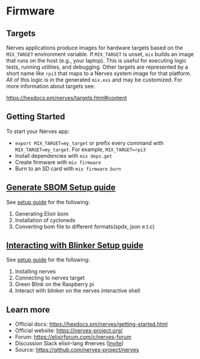 # Firmware
## Targets

Nerves applications produce images for hardware targets based on the
`MIX_TARGET` environment variable. If `MIX_TARGET` is unset, `mix` builds an
image that runs on the host (e.g., your laptop). This is useful for executing
logic tests, running utilities, and debugging. Other targets are represented by
a short name like `rpi3` that maps to a Nerves system image for that platform.
All of this logic is in the generated `mix.exs` and may be customized. For more
information about targets see:

https://hexdocs.pm/nerves/targets.html#content

## Getting Started

To start your Nerves app:
  * `export MIX_TARGET=my_target` or prefix every command with
    `MIX_TARGET=my_target`. For example, `MIX_TARGET=rpi3`
  * Install dependencies with `mix deps.get`
  * Create firmware with `mix firmware`
  * Burn to an SD card with `mix firmware.burn`


## [Generate SBOM Setup guide](./docs/generate_sbom.md)

See [setup guide](./docs/generate_sbom.md) for the following:

  1. Generating Elixir bom
  2. Installation of cyclonedx
  3. Converting bom file to different formats(spdx, json e.t.c)


## [Interacting with Blinker Setup guide](./docs/setup.md)

See [setup guide](./docs/setup.md) for the following:

  1. Installing nerves
  2. Connecting to nerves target
  3. Green Blink on the Raspberry pi
  4. Interact with blinker on the nerves interactive shell


## Learn more

  * Official docs: https://hexdocs.pm/nerves/getting-started.html
  * Official website: https://nerves-project.org/
  * Forum: https://elixirforum.com/c/nerves-forum
  * Discussion Slack elixir-lang #nerves ([Invite](https://elixir-slackin.herokuapp.com/))
  * Source: https://github.com/nerves-project/nerves
